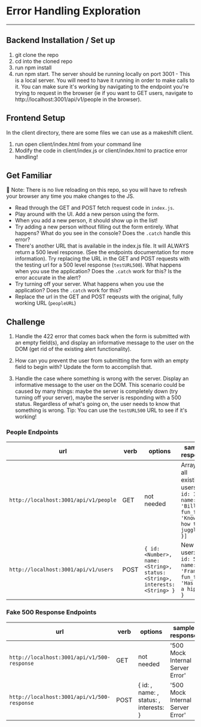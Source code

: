 # Error Handling Exploration
---

## Backend Installation / Set up
1. git clone the repo
2. cd into the cloned repo
3. run npm install
4. run npm start. The server should be running locally on port 3001 - This is a local server. You will need to have it running in order to make calls to it.
You can make sure it's working by navigating to the endpoint you're trying to request in the browser (ie if you want to GET users, navigate to http://localhost:3001/api/v1/people in the browser).

## Frontend Setup

In the client directory, there are some files we can use as a makeshift client.

1. run open client/index.html from your command line
2. Modify the code in client/index.js or client/index.html to practice error handling!

## Get Familiar

🚨 Note: There is no live reloading on this repo, so you will have to refresh your browser any time you make changes to the JS. 

- Read through the GET and POST fetch request code in `index.js`.
- Play around with the UI. Add a new person using the form.
- When you add a new person, it should show up in the list! 
- Try adding a new person without filling out the form entirely. What happens? What do you see in the console? Does the `.catch` handle this error?
- There's another URL that is available in the index.js file. It will ALWAYS return a 500 level response. (See the endpoints documentation for more information). Try replacing the URL in the GET and POST requests with the testing url for a 500 level response (`testURL500`). What happens when you use the application? Does the `.catch` work for this? Is the error accurate in the alert?
- Try turning off your server. What happens when you use the application? Does the `.catch` work for this?
- Replace the url in the GET and POST reqeusts with the original, fully working URL (`peopleURL`)

## Challenge

1. Handle the 422 error that comes back when the form is submitted with an empty field(s), and display an informative message to the user on the DOM (get rid of the existing alert functionality).

2. How can you prevent the user from submitting the form with an empty field to begin with? Update the form to accomplish that.

3. Handle the case where something is wrong with the server. Display an informative message to the user on the DOM. This scenario could be caused by many things: maybe the server is completely down (try turning off your server), maybe the server is responding with a 500 status. Regardless of what's going on, the user needs to know that something is wrong. Tip: You can use the `testURL500` URL to see if it's working!

### People Endpoints

| url       | verb | options | sample response |
| ----------|------|---------|---------------- |
| `http://localhost:3001/api/v1/people`  | GET | not needed | Array of all existing users: `[{ id: 1, name: 'Bill', fun_fact: 'Knows how to juggle' }]` |
| `http://localhost:3001/api/v1/users`| POST | `{ id: <Number>, name: <String>, status: <String>, interests: <String> }` | New user: `{ id: 55, name: 'Fran', fun_fact: 'Has met a hippo' }` |

### Fake 500 Response Endpoints

| url       | verb | options | sample response |
| ----------|------|---------|---------------- |
| `http://localhost:3001/api/v1/500-response`  | GET | not needed | '500 Mock Internal Server Error'  |
| `http://localhost:3001/api/v1/500-response`| POST | { id: <Number>, name: <String>, status: <String>, interests: <String> } | '500 Mock Internal Server Error' |